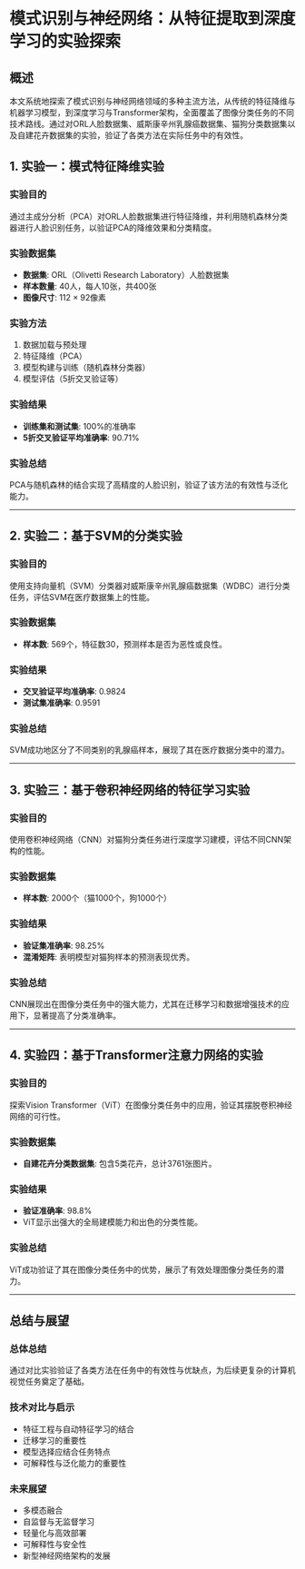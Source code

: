 # 模式识别与神经网络：从特征提取到深度学习的实验探索

## 概述
本文系统地探索了模式识别与神经网络领域的多种主流方法，从传统的特征降维与机器学习模型，到深度学习与Transformer架构，全面覆盖了图像分类任务的不同技术路线。通过对ORL人脸数据集、威斯康辛州乳腺癌数据集、猫狗分类数据集以及自建花卉数据集的实验，验证了各类方法在实际任务中的有效性。

## 1. 实验一：模式特征降维实验

### 实验目的
通过主成分分析（PCA）对ORL人脸数据集进行特征降维，并利用随机森林分类器进行人脸识别任务，以验证PCA的降维效果和分类精度。

### 实验数据集
- **数据集**: ORL（Olivetti Research Laboratory）人脸数据集
- **样本数量**: 40人，每人10张，共400张
- **图像尺寸**: 112 × 92像素

### 实验方法
1. 数据加载与预处理
2. 特征降维（PCA）
3. 模型构建与训练（随机森林分类器）
4. 模型评估（5折交叉验证等）

### 实验结果
- **训练集和测试集**: 100%的准确率
- **5折交叉验证平均准确率**: 90.71%

### 实验总结
PCA与随机森林的结合实现了高精度的人脸识别，验证了该方法的有效性与泛化能力。

---

## 2. 实验二：基于SVM的分类实验

### 实验目的
使用支持向量机（SVM）分类器对威斯康辛州乳腺癌数据集（WDBC）进行分类任务，评估SVM在医疗数据集上的性能。

### 实验数据集
- **样本数**: 569个，特征数30，预测样本是否为恶性或良性。

### 实验结果
- **交叉验证平均准确率**: 0.9824
- **测试集准确率**: 0.9591

### 实验总结
SVM成功地区分了不同类别的乳腺癌样本，展现了其在医疗数据分类中的潜力。

---

## 3. 实验三：基于卷积神经网络的特征学习实验

### 实验目的
使用卷积神经网络（CNN）对猫狗分类任务进行深度学习建模，评估不同CNN架构的性能。

### 实验数据集
- **样本数**: 2000个（猫1000个，狗1000个）

### 实验结果
- **验证集准确率**: 98.25%
- **混淆矩阵**: 表明模型对猫狗样本的预测表现优秀。

### 实验总结
CNN展现出在图像分类任务中的强大能力，尤其在迁移学习和数据增强技术的应用下，显著提高了分类准确率。

---

## 4. 实验四：基于Transformer注意力网络的实验

### 实验目的
探索Vision Transformer（ViT）在图像分类任务中的应用，验证其摆脱卷积神经网络的可行性。

### 实验数据集
- **自建花卉分类数据集**: 包含5类花卉，总计3761张图片。

### 实验结果
- **验证准确率**: 98.8%
- ViT显示出强大的全局建模能力和出色的分类性能。

### 实验总结
ViT成功验证了其在图像分类任务中的优势，展示了有效处理图像分类任务的潜力。

---

## 总结与展望

### 总体总结
通过对比实验验证了各类方法在任务中的有效性与优缺点，为后续更复杂的计算机视觉任务奠定了基础。

### 技术对比与启示
- 特征工程与自动特征学习的结合
- 迁移学习的重要性
- 模型选择应结合任务特点
- 可解释性与泛化能力的重要性

### 未来展望
- 多模态融合
- 自监督与无监督学习
- 轻量化与高效部署
- 可解释性与安全性
- 新型神经网络架构的发展



